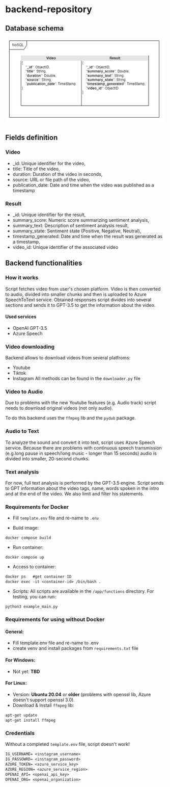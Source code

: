 # backend-repository

## Database schema
<p align="center">
    <img src="assets/db_schema.png"/>
</p>

## Fields definition

### Video 
- _id: Unique identifier for the video,
- title: Title of the video,   
- duration: Duration of the video in seconds,
- source: URL or file path of the video,
- publication_date: Date and time when the video was published as a timestamp

### Result
- _id: Unique identifier for the result,
- summary_score: Numeric score summarizing sentiment analysis,
- summary_text: Description of sentiment analysis result,
- summary_state: Sentiment state (Positive, Negative, Neutral),
- timestamp_generated: Date and time when the result was generated as a timestamp,
- video_id: Unique identifier of the associated video

## Backend functionalities

### How it works

Script fetches video from user's chosen platform. Video is then converted to audio, divided into smaller chunks and then is uploaded to Azure SpeechToText service. Obtained responses script divides into several sections and sends it to GPT-3.5 to get the information about the video.

#### Used services
- OpenAI GPT-3.5
- Azure Speech

### Video downloading

Backend allows to download videos from several platfroms:
- Youtube
- Tiktok
- Instagram
All methods can be found in the `downloader.py` file

### Video to Audio

Due to problems with the new Youtube features (e.g. Audio track) script needs to download original videos (not only audio). 

To do this backend uses the `ffmpeg` lib and the `pydub` package.

### Audio to Text
To analyze the sound and convert it into text, script uses Azure Speech service. Because there are problems with continuous speech transmission (e.g.long pause in speech/long music - longer than 15 seconds) audio is divided into smaller, 20-second chunks.

### Text analysis
For now, full text analysis is performed by the GPT-3.5 engine. Script sends to GPT information about the video tags, name, words spoken in the intro and at the end of the video. We also limit and filter his statements.

### Requirements for Docker

- Fill `template.env` file and re-name to `.env`

- Build image:
```
docker compose build
```

- Run container:
```
docker compose up
```

- Access to container:
```
docker ps   #get container ID
docker exec -it <container-id> /bin/bash .
```

- Scripts:
All scripts are available in the `/app/functions` directory. For testing, you can run:
```
python3 example_main.py
```



### Requirements for using without Docker 
#### General:
- Fill template.env file and re-name to .env
- create venv and install packages from `requirements.txt` file

#### For Windows:
- Not yet: **TBD**

#### For Linux:
- Version: **Ubuntu 20.04** or **older** (problems with openssl lib, Azure doesn't support openssl 3.0).
- Download & Install `ffmpeg` lib:
``` 
apt-get update
apt-get install ffmpeg
```

### Credentials
Without a completed `template.env` file, script doesn't work!
```
IG_USERNAME= <instagram_username>
IG_PASSOWRD= <instagram_password>
AZURE_TOKEN= <azure_service_key>
AZURE_REGION= <azure_service_region>
OPENAI_API= <openai_api_key>
OPENAI_ORG= <openai_organization>
```

